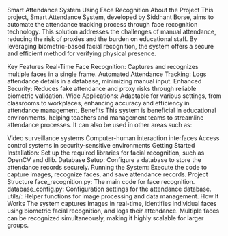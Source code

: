 Smart Attendance System Using Face Recognition
About the Project
This project, Smart Attendance System, developed by Siddhant Borse, aims to automate the attendance tracking process through face recognition technology. This solution addresses the challenges of manual attendance, reducing the risk of proxies and the burden on educational staff. By leveraging biometric-based facial recognition, the system offers a secure and efficient method for verifying physical presence.

Key Features
Real-Time Face Recognition: Captures and recognizes multiple faces in a single frame.
Automated Attendance Tracking: Logs attendance details in a database, minimizing manual input.
Enhanced Security: Reduces fake attendance and proxy risks through reliable biometric validation.
Wide Applications: Adaptable for various settings, from classrooms to workplaces, enhancing accuracy and efficiency in attendance management.
Benefits
This system is beneficial in educational environments, helping teachers and management teams to streamline attendance processes. It can also be used in other areas such as:

Video surveillance systems
Computer-human interaction interfaces
Access control systems in security-sensitive environments
Getting Started
Installation: Set up the required libraries for facial recognition, such as OpenCV and dlib.
Database Setup: Configure a database to store the attendance records securely.
Running the System: Execute the code to capture images, recognize faces, and save attendance records.
Project Structure
face_recognition.py: The main code for face recognition.
database_config.py: Configuration settings for the attendance database.
utils/: Helper functions for image processing and data management.
How It Works
The system captures images in real-time, identifies individual faces using biometric facial recognition, and logs their attendance. Multiple faces can be recognized simultaneously, making it highly scalable for larger groups.
